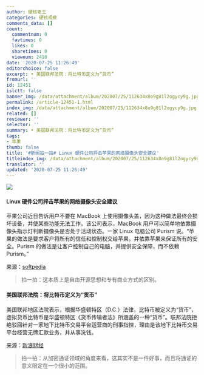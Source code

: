 ```yaml
---
author: 硬核老王
categories: 硬核观察
comments_data: []
count:
  commentnum: 0
  favtimes: 0
  likes: 0
  sharetimes: 0
  viewnum: 2410
date: '2020-07-25 11:26:49'
editorchoice: false
excerpt: • 美国联邦法院：将比特币定义为“货币”
fromurl: ''
id: 12451
islctt: false
banner_img: /data/attachment/album/202007/25/112634x8o9g81l2ogycy9g.jpg
permalink: /article-12451-1.html
index_img: /data/attachment/album/202007/25/112634x8o9g81l2ogycy9g.jpg
related: []
reviewer: ''
selector: ''
summary: • 美国联邦法院：将比特币定义为“货币”
tags:
- 苹果
thumb: false
title: '#新闻拍一拍# Linux 硬件公司抨击苹果的网络摄像头安全建议'
titleindex_img: /data/attachment/album/202007/25/112634x8o9g81l2ogycy9g.jpg
translator: ''
updated: '2020-07-25 11:26:49'
---
```


![](/data/attachment/album/202007/25/112634x8o9g81l2ogycy9g.jpg)


#### Linux 硬件公司抨击苹果的网络摄像头安全建议


苹果公司近日告诉用户不要在 MacBook 上使用摄像头盖，因为这种做法最终会损坏设备，并使某些功能无法工作。该公司表示，MacBook 用户可以简单地依靠摄像头指示灯判断摄像头是否处于活动状态。一家 Linux 电脑公司 Purism 说。“苹果的做法是要求客户将所有的信任和控制权交给苹果，并依靠苹果来保证所有的安全。Purism 的做法是让客户控制自己的电脑，并提供安全保障，而不依赖 Purism。”


来源：[softpedia](https://news.softpedia.com/news/linux-hardware-company-blasts-apple-for-webcam-security-advice-530597.shtml)



> 
> 拍一拍：这本质上是自由开源思想和专有商业方式的区别。
> 
> 
> 


#### 美国联邦法院：将比特币定义为“货币”


美国联邦地区法院表示，根据华盛顿特区（D.C.）法律，比特币被定义为“货币”，虚拟货币比特币是华盛顿特区《货币传输者法》所涵盖的一种“货币”。联邦法院拒绝驳回针对一家地下比特币交易平台运营商的刑事指控，理由是该地下比特币交易平台经营无牌汇款业务，并从事洗钱。


来源：[新浪财经](https://www.cnbeta.com/articles/tech/1007469.htm)



> 
> 拍一拍：从加密通证领域的角度来看，这其实不是一件好事，而且将通证的意义限定在一个很小的范围。
> 
> 
>